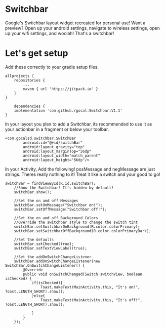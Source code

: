 # Switchbar
Google's Swtichbar layout widget recreated for personal use! Want a preview? Open up your android settings, navigate to wireless settings, open up your wifi settings, and woolah! That's a switchbar!

# Let's get setup
Add these correctly to your gradle setup files.

    allprojects {
		repositories {
			...
			maven { url 'https://jitpack.io' }
		}
	}

    	dependencies {
		implementation 'com.github.rgocal:Switchbar:V1.1'
	}

In your layout you plan to add a Switchbar, its recommended to use it as your actionbar in a fragment or below your toolbar.

    <com.gocalsd.switchbar.SwitchBar
            android:id="@+id/switchBar"
            android:layout_gravity="top"
            android:layout_marginTop="56dp"
            android:layout_width="match_parent"
            android:layout_height="56dp"/>
            
In your Activity, Add the following! posMessage and negMessage are just strings. Theres really nothing to it! Treat it like a switch and your good to go!

    switchBar = findViewById(R.id.switchBar);
        //Show the Switchbar! It's hidden by default!
        switchBar.show();

        //Set the on and off Messages
        switchBar.setOnMessage("Switchbar on!");
        switchBar.setOffMessage("Switchbar off!");
	
        //Set the on and off Background Colors
        //Override the switchbar style to change the switch tint
        switchBar.setSwitchbarOnBackground(R.color.colorPrimary);
        switchBar.setSwitchbarOffBackground(R.color.colorPrimaryDark);

        //Set the defaults
        switchBar.setChecked(true);
        switchBar.setTextViewLabel(true);

        //Set the addOnSwitchChangeListener
        switchBar.addOnSwitchChangeListener(new SwitchBar.OnSwitchChangeListener() {
            @Override
            public void onSwitchChanged(Switch switchView, boolean isChecked) {
                if(isChecked){
                    Toast.makeText(MainActivity.this, "It's on!", Toast.LENGTH_SHORT).show();
                }else{
                    Toast.makeText(MainActivity.this, "It's off!", Toast.LENGTH_SHORT).show();

                }
            }
        });
